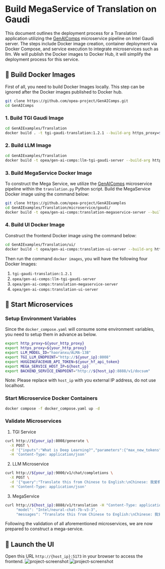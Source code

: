 # Build MegaService of Translation on Gaudi

This document outlines the deployment process for a Translation application utilizing the [GenAIComps](https://github.com/opea-project/GenAIComps.git) microservice pipeline on Intel Gaudi server. The steps include Docker image creation, container deployment via Docker Compose, and service execution to integrate microservices such as llm. We will publish the Docker images to Docker Hub, it will simplify the deployment process for this service.

## 🚀 Build Docker Images

First of all, you need to build Docker Images locally. This step can be ignored after the Docker images published to Docker hub.


```bash
git clone https://github.com/opea-project/GenAIComps.git
cd GenAIComps
```

### 1. Build TGI Gaudi Image

```bash
cd GenAIExamples/Translation
docker build . -t tgi-gaudi-translation:1.2.1 --build-arg https_proxy=$https_proxy --build-arg http_proxy=$http_proxy -f microservice/gaudi/Dockerfile
```

### 2. Build LLM Image

```bash
cd GenAIExamples/Translation
docker build -t opea/gen-ai-comps:llm-tgi-gaudi-server --build-arg https_proxy=$https_proxy --build-arg http_proxy=$http_proxy -f comps/llms/langchain/docker/Dockerfile .
```

### 3. Build MegaService Docker Image

To construct the Mega Service, we utilize the [GenAIComps](https://github.com/opea-project/GenAIComps.git) microservice pipeline within the `translation.py` Python script. Build the MegaService Docker image using the command below:

```bash
git clone https://github.com/opea-project/GenAIExamples
cd GenAIExamples/Translation/microservice/gaudi/
docker build -t opea/gen-ai-comps:translation-megaservice-server --build-arg https_proxy=$https_proxy --build-arg http_proxy=$http_proxy -f docker/Dockerfile .
```

### 4. Build UI Docker Image

Construct the frontend Docker image using the command below:

```bash
cd GenAIExamples/Translation/ui/
docker build -t opea/gen-ai-comps:translation-ui-server --build-arg https_proxy=$https_proxy --build-arg http_proxy=$http_proxy -f ./docker/Dockerfile .
```
Then run the command `docker images`, you will have the following four Docker Images:

1. `tgi-gaudi-translation:1.2.1`
2. `opea/gen-ai-comps:llm-tgi-gaudi-server`
3. `opea/gen-ai-comps:translation-megaservice-server`
4. `opea/gen-ai-comps:translation-ui-server`

## 🚀 Start Microservices

### Setup Environment Variables

Since the `docker_compose.yaml` will consume some environment variables, you need to setup them in advance as below.

```bash
export http_proxy=${your_http_proxy}
export https_proxy=${your_http_proxy}
export LLM_MODEL_ID="haoranxu/ALMA-13B"
export TGI_LLM_ENDPOINT="http://${your_ip}:8008"
export HUGGINGFACEHUB_API_TOKEN=${your_hf_api_token}
export MEGA_SERVICE_HOST_IP=${host_ip}
export BACKEND_SERVICE_ENDPOINT="http://${host_ip}:8888/v1/docsum"
```
Note: Please replace with `host_ip` with you external IP address, do not use localhost.

### Start Microservice Docker Containers

```bash
docker compose -f docker_compose.yaml up -d
```

### Validate Microservices

1. TGI Service

```bash
curl http://${your_ip}:8008/generate \
  -X POST \
  -d '{"inputs":"What is Deep Learning?","parameters":{"max_new_tokens":64, "do_sample": true}}' \
  -H 'Content-Type: application/json'
```

2. LLM Microservice

```bash
curl http://${your_ip}:9000/v1/chat/completions \
  -X POST \
  -d '{"query":"Translate this from Chinese to English:\nChinese: 我爱机器翻译。\nEnglish:"}' \
  -H 'Content-Type: application/json'
```

3. MegaService

```bash
curl http://${host_ip}:8888/v1/translation -H "Content-Type: application/json" -d '{
     "model": "Intel/neural-chat-7b-v3-3",
     "messages": "Translate this from Chinese to English:\nChinese: 我爱机器翻译。\nEnglish:."}'
```

Following the validation of all aforementioned microservices, we are now prepared to construct a mega-service.

## 🚀 Launch the UI

Open this URL `http://{host_ip}:5173` in your browser to access the frontend.
![project-screenshot](https://imgur.com/yT2VDBX.png)
![project-screenshot](https://imgur.com/8ajC7lE.png)
